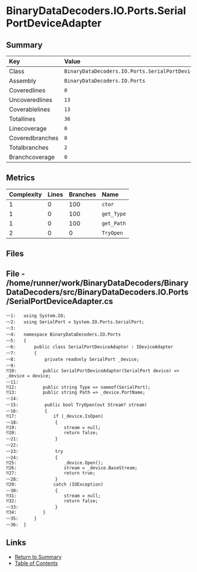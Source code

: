 ﻿# BinaryDataDecoders.IO.Ports.SerialPortDeviceAdapter

## Summary

| Key             | Value                                                 |
| :-------------- | :---------------------------------------------------- |
| Class           | `BinaryDataDecoders.IO.Ports.SerialPortDeviceAdapter` |
| Assembly        | `BinaryDataDecoders.IO.Ports`                         |
| Coveredlines    | `0`                                                   |
| Uncoveredlines  | `13`                                                  |
| Coverablelines  | `13`                                                  |
| Totallines      | `36`                                                  |
| Linecoverage    | `0`                                                   |
| Coveredbranches | `0`                                                   |
| Totalbranches   | `2`                                                   |
| Branchcoverage  | `0`                                                   |

## Metrics

| Complexity | Lines | Branches | Name       |
| :--------- | :---- | :------- | :--------- |
| 1          | 0     | 100      | `ctor`     |
| 1          | 0     | 100      | `get_Type` |
| 1          | 0     | 100      | `get_Path` |
| 2          | 0     | 0        | `TryOpen`  |

## Files

## File - /home/runner/work/BinaryDataDecoders/BinaryDataDecoders/src/BinaryDataDecoders.IO.Ports/SerialPortDeviceAdapter.cs

```CSharp
〰1:   using System.IO;
〰2:   using SerialPort = System.IO.Ports.SerialPort;
〰3:   
〰4:   namespace BinaryDataDecoders.IO.Ports
〰5:   {
〰6:       public class SerialPortDeviceAdapter : IDeviceAdapter
〰7:       {
〰8:           private readonly SerialPort _device;
〰9:   
‼10:          public SerialPortDeviceAdapter(SerialPort device) => _device = device;
〰11:  
‼12:          public string Type => nameof(SerialPort);
‼13:          public string Path => _device.PortName;
〰14:  
〰15:          public bool TryOpen(out Stream? stream)
〰16:          {
‼17:              if (_device.IsOpen)
〰18:              {
‼19:                  stream = null;
‼20:                  return false;
〰21:              }
〰22:  
〰23:              try
〰24:              {
‼25:                  _device.Open();
‼26:                  stream = _device.BaseStream;
‼27:                  return true;
〰28:              }
‼29:              catch (IOException)
〰30:              {
‼31:                  stream = null;
‼32:                  return false;
〰33:              }
‼34:          }
〰35:      }
〰36:  }
```

## Links

* [Return to Summary](Summary.md)
* [Table of Contents](../TOC.md)

